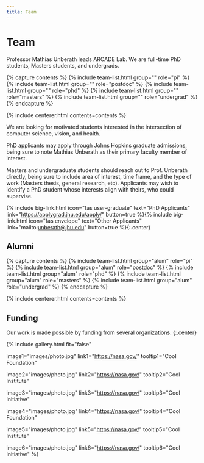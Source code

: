 ```yaml
---
title: Team
---
```


# <i class="fas fa-users"></i>Team

Professor Mathias Unberath leads ARCADE Lab. We are full-time PhD students, Masters students, and
undergrads.

<!-- section break -->

{% capture contents %}
{% include team-list.html group="" role="pi" %}
{% include team-list.html group="" role="postdoc" %}
{% include team-list.html group="" role="phd" %}
{% include team-list.html group="" role="masters" %}
{% include team-list.html group="" role="undergrad" %}
{% endcapture %}

{% include centerer.html contents=contents %}

<!-- section break -->

<!-- section dark -->
<!-- section background images/banner.jpg -->

We are looking for motivated students interested in the intersection of computer science, vision,
and health. 

PhD applicants may apply through Johns Hopkins graduate admissions, being sure to note Mathias
Unberath as their primary faculty member of interest.

Masters and undergraduate students should reach out to Prof. Unberath directly, being sure to
include area of interest, time frame, and the type of work (Masters thesis, general research, etc).
Applicants may wish to identify a PhD student whose interests align with theirs, who could
supervise.

{%
  include big-link.html
  icon="fas user-graduate"
  text="PhD Applicants"
  link="https://applygrad.jhu.edu/apply/"
  button=true
%}{%
  include big-link.html
  icon="fas envelope"
  text="Other Applicants"
  link="mailto:unberath@jhu.edu"
  button=true
%}{:.center}


<!-- section break -->

## Alumni

{% capture contents %}
{% include team-list.html group="alum" role="pi" %}
{% include team-list.html group="alum" role="postdoc" %}
{% include team-list.html group="alum" role="phd" %}
{% include team-list.html group="alum" role="masters" %}
{% include team-list.html group="alum" role="undergrad" %}
{% endcapture %}

{% include centerer.html contents=contents %}

<!-- section break -->

## Funding

Our work is made possible by funding from several organizations.
{:.center}

{%
  include gallery.html
  fit="false"

  image1="images/photo.jpg"
  link1="https://nasa.gov/"
  tooltip1="Cool Foundation"

  image2="images/photo.jpg"
  link2="https://nasa.gov/"
  tooltip2="Cool Institute"

  image3="images/photo.jpg"
  link3="https://nasa.gov/"
  tooltip3="Cool Initiative"

  image4="images/photo.jpg"
  link4="https://nasa.gov/"
  tooltip4="Cool Foundation"

  image5="images/photo.jpg"
  link5="https://nasa.gov/"
  tooltip5="Cool Institute"

  image6="images/photo.jpg"
  link6="https://nasa.gov/"
  tooltip6="Cool Initiative"
%}
